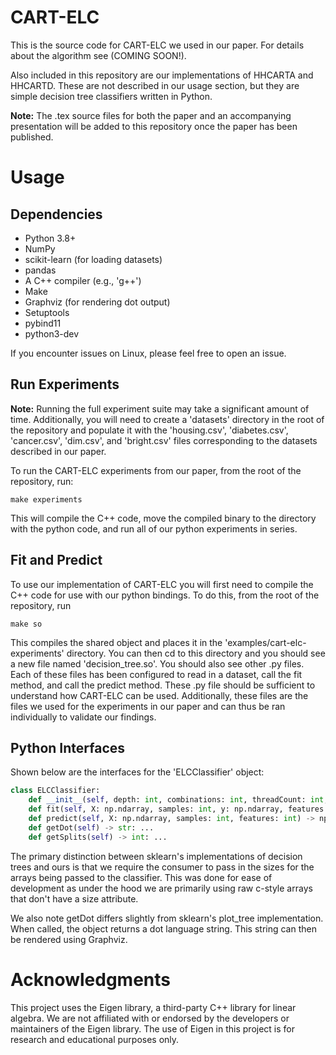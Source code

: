 # CART-ELC

This is the source code for CART-ELC we used in our paper. For details about the algorithm see (COMING SOON!).

Also included in this repository are our implementations of HHCARTA and HHCARTD. These are not described in our usage section, but they are simple decision tree classifiers written in Python.

**Note:** The .tex source files for both the paper and an accompanying presentation will be added to this repository once the paper has been published.

# Usage

## Dependencies

- Python 3.8+
- NumPy
- scikit-learn (for loading datasets)
- pandas
- A C++ compiler (e.g., 'g++')
- Make
- Graphviz (for rendering dot output)
- Setuptools
- pybind11
- python3-dev

If you encounter issues on Linux, please feel free to open an issue.

## Run Experiments

**Note:** Running the full experiment suite may take a significant amount of time. Additionally, you will need to create a 'datasets' directory in the root of the repository and populate it with the 'housing.csv', 'diabetes.csv', 'cancer.csv', 'dim.csv', and 'bright.csv' files corresponding to the datasets described in our paper.

To run the CART-ELC experiments from our paper, from the root of the repository, run:

```
make experiments
```

This will compile the C++ code, move the compiled binary to the directory with the python code, and run all of our python experiments in series.

## Fit and Predict

To use our implementation of CART-ELC you will first need to compile the C++ code for use with our python bindings. To do this, from the root of the repository, run 

```
make so
```

This compiles the shared object and places it in the 'examples/cart-elc-experiments' directory. You can then cd to this directory and you should see a new file named 'decision_tree.so'. You should also see other .py files. Each of these files has been configured to read in a dataset, call the fit method, and call the predict method. These .py file should be sufficient to understand how CART-ELC can be used. Additionally, these files are the files we used for the experiments in our paper and can thus be ran individually to validate our findings.

## Python Interfaces

Shown below are the interfaces for the 'ELCClassifier' object:

```python
class ELCClassifier:
    def __init__(self, depth: int, combinations: int, threadCount: int, objectiveFunction: Optional[str] = None) -> None: ...
    def fit(self, X: np.ndarray, samples: int, y: np.ndarray, features: int) -> None: ...
    def predict(self, X: np.ndarray, samples: int, features: int) -> np.ndarray: ...
    def getDot(self) -> str: ...
    def getSplits(self) -> int: ...
```

The primary distinction between sklearn's implementations of decision trees and ours is that we require the consumer to pass in the sizes for the arrays being passed to the classifier. This was done for ease of development as under the hood we are primarily using raw c-style arrays that don't have a size attribute.

We also note getDot differs slightly from sklearn's plot_tree implementation. When called, the object returns a dot language string. This string can then be rendered using Graphviz.


# Acknowledgments

This project uses the Eigen library, a third-party C++ library for linear algebra. We are not affiliated with or endorsed by the developers or maintainers of the Eigen library. The use of Eigen in this project is for research and educational purposes only.
